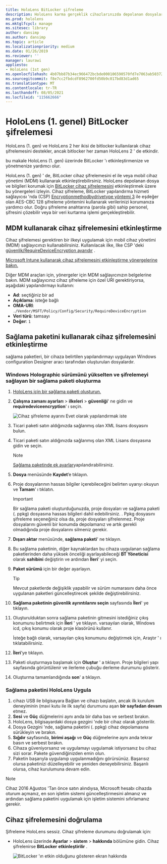 ```yaml
---
title: HoloLens BitLocker şifreleme
description: HoloLens karma gerçeklik cihazlarınızda depolanan dosyaları korumak için BitLocker cihaz şifrelemesini nasıl etkinleştirebileceğinizi öğrenin.
ms.prod: hololens
ms.mktglfcycl: manage
ms.sitesec: library
author: dansimp
ms.author: dansimp
ms.topic: article
ms.localizationpriority: medium
ms.date: 01/26/2019
ms.reviewer: ''
manager: laurawi
appliesto:
- HoloLens (1st gen)
ms.openlocfilehash: 4b07bb87b34ec966472bcbde000106590570fd7e7063ab503724884fa266bb34
ms.sourcegitcommit: f8e7cc2fbdcdf8962700fd50b9c017bd83d1ad65
ms.translationtype: MT
ms.contentlocale: tr-TR
ms.lasthandoff: 08/05/2021
ms.locfileid: "115662666"
---
```

# <a name="hololens-1st-gen-bitlocker-encryption"></a>HoloLens (1. genel) BitLocker şifrelemesi

HoloLens (1. gen) ve HoloLens 2 her ikisi de bitlocker kullanılarak cihaz şifrelemesini destekler, ancak bitlocker her zaman HoloLens 2 ' de etkindir.

bu makale HoloLens (1. gen) üzerinde BitLocker 'ı etkinleştirmenize ve yönetmenize yardımcı olur.

HoloLens (1. gen) ' de, BitLocker cihaz şifrelemesini el ile veya mobil cihaz yönetimi (MDM) kullanarak etkinleştirebilirsiniz. HoloLens depolanan dosya ve bilgileri korumak için [BitLocker cihaz şifrelemesini](/windows/security/information-protection/bitlocker/bitlocker-device-encryption-overview-windows-10#bitlocker-device-encryption) etkinleştirmek üzere bu yönergeleri izleyin. Cihaz şifreleme, BitLocker yapılandırma hizmeti sağlayıcısı 'nda (CSP) [Encryptionmethodbydrivetype yöntemi 3](/windows/client-management/mdm/bitlocker-csp#encryptionmethodbydrivetype) ile eşdeğer olan AES-CBC 128 şifreleme yöntemini kullanarak verilerinizi korumanıza yardımcı olur. Doğru şifreleme anahtarına (parola gibi) sahip personel, şifresini çözebilir veya bir veri kurtarma işlemi gerçekleştirebilir.

## <a name="enable-device-encryption-using-mdm"></a>MDM kullanarak cihaz şifrelemesini etkinleştirme

Cihaz şifrelemesi gerektiren bir ilkeyi uygulamak için mobil cihaz yönetimi (MDM) sağlayıcınızı kullanabilirsiniz. Kullanılacak ilke, Ilke CSP 'deki [güvenlik/RequireDeviceEncryption ayarıdır](/windows/client-management/mdm/policy-csp-security#security-requiredeviceencryption) .

[Microsoft Intune kullanarak cihaz şifrelemesini etkinleştirme yönergelerine bakın.](/intune/compliance-policy-create-windows#windows-holographic-for-business)

Diğer MDM araçları için, yönergeler için MDM sağlayıcınızın belgelerine bakın. MDM sağlayıcınız cihaz şifreleme için özel URI gerektiriyorsa, aşağıdaki yapılandırmayı kullanın:

- **Ad**: seçtiğiniz bir ad
- **Açıklama**: isteğe bağlı
- **OMA-URI**: `./Vendor/MSFT/Policy/Config/Security/RequireDeviceEncryption`
- **Veri türü**: tamsayı
- **Değer**: `1`

## <a name="enable-device-encryption-using-a-provisioning-package"></a>Sağlama paketini kullanarak cihaz şifrelemesini etkinleştirme

sağlama paketleri, bir cihaza belirtilen yapılandırmayı uygulayan Windows configuration Designer aracı tarafından oluşturulan dosyalardır. 

### <a name="create-a-provisioning-package-that-upgrades-the-windows-holographic-edition-and-enables-encryption"></a>Windows Holographic sürümünü yükselten ve şifrelemeyi sağlayan bir sağlama paketi oluşturma

1. [HoloLens için bir sağlama paketi oluşturun.](hololens-provisioning.md)
1. **Çalışma zamanı ayarları**  >  **ilkeleri**  >  **güvenliği**' ne gidin ve **requiredeviceencryption**' ı seçin.

    ![Cihaz şifreleme ayarını Evet olarak yapılandırmak iste](images/device-encryption.png)

1. Ticari paketi satın aldığınızda sağlanmış olan XML lisans dosyasını bulun.

1. Ticari paketi satın aldığınızda sağlanmış olan XML Lisans dosyasına gidin ve seçin.
    > [!NOTE]
    > [Sağlama paketinde ek ayarlar](hololens-provisioning.md)yapılandırabilirsiniz.

1. **Dosya** menüsünde **Kaydet**’e tıklayın. 

1. Proje dosyalarının hassas bilgiler içerebileceğini belirten uyarıyı okuyun ve **Tamam**' ı tıklatın.

    > [!IMPORTANT]
    > Bir sağlama paketi oluşturduğunuzda, proje dosyaları ve sağlama paketi (. ppkg) dosyasına hassas bilgileri dahil edebilirsiniz. . Ppkg dosyasını şifreleme seçeneğiniz olsa da, proje dosyaları şifrelenmez. Proje dosyalarını güvenli bir konumda depolamanız ve artık gerekli olmadığında proje dosyalarını silmeniz gerekir.

1. **Dışarı aktar** menüsünde, **sağlama paketi**' ne tıklayın.
1. Bu sağlama paketinin, diğer kaynaklardan bu cihaza uygulanan sağlama paketlerinden daha yüksek önceliği ayarlayabileceği **BT Yöneticisi** olarak **sahibini** değiştirin ve ardından **İleri**' yi seçin.
1. **Paket sürümü** için bir değer ayarlayın.

    > [!TIP]
    > Mevcut paketlerde değişiklik yapabilir ve sürüm numarasını daha önce uygulanan paketleri güncelleştirecek şekilde değiştirebilirsiniz.

1. **Sağlama paketinin güvenlik ayrıntılarını seçin** sayfasında **İleri**' ye tıklayın.
1. Oluşturulduktan sonra sağlama paketinin gitmesini istediğiniz çıkış konumunu belirtmek için **İleri** ' ye tıklayın. varsayılan olarak, Windows icd, çıkış konumu olarak proje klasörünü kullanır.

    İsteğe bağlı olarak, varsayılan çıkış konumunu değiştirmek için, Araştır ' ı tıklatabilirsiniz.

1. **İleri**’ye tıklayın.
1. Paketi oluşturmaya başlamak için **Oluştur** ' a tıklayın. Proje bilgileri yapı sayfasında görüntülenir ve ilerleme çubuğu derleme durumunu gösterir.
1. Oluşturma tamamlandığında **son**' a tıklayın.

### <a name="apply-the-provisioning-package-to-hololens"></a>Sağlama paketini HoloLens Uygula

1. cihazı USB ile bilgisayara Bağlan ve cihazı başlatın, ancak ilk kurulum deneyiminin (mavi kutu ile ilk sayfa) durumunu aşan **bir sayfadan devam** etmez.
1. **Sesi** ve **Güç** düğmelerini aynı anda bir daha bas ve serbest bırakın.
1. HoloLens, bilgisayardaki dosya gezgini 'nde bir cihaz olarak gösterilir.
1. Dosya Gezgini 'nde, sağlama paketini (. ppkg) cihaz depolamasına sürükleyin ve bırakın.
1. **Sığdır** sayfasında, **birimi aşağı** ve **Güç** düğmelerine aynı anda tekrar basın ve serbest bırakın.
1. Cihaza güveniyorsanız ve uygulamayı uygulamak istiyorsanız bu cihaz sizi sorar. Pakete güvendiğinizden emin olun.
1. Paketin başarıyla uygulanıp uygulanmadığını görürsünüz. Başarısız olursa paketinizi düzelleyebilir ve yeniden deneyebilirsiniz. Başarılı olursa, cihaz kurulumuna devam edin.

> [!NOTE]
> Cihaz 2016 Ağustos 'Tan önce satın alındıysa, Microsoft hesabı cihazda oturum açmanız, en son işletim sistemi güncelleştirmesini almanız ve ardından sağlama paketini uygulamak için işletim sistemini sıfırlamanız gerekir.

## <a name="verify-device-encryption"></a>Cihaz şifrelemesini doğrulama

Şifreleme HoloLens sessiz. Cihaz şifreleme durumunu doğrulamak için:

- HoloLens üzerinde **Ayarlar**  >  **sistem**  >  **hakkında** bölümüne gidin. Cihaz şifrelenirse **BitLocker** **etkinleştirilir** . 

    ![BitLocker 'ın etkin olduğunu gösteren ekran hakkında](images/about-encryption.png)
